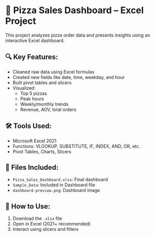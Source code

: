 # 🍕 Pizza Sales Dashboard – Excel Project

This project analyzes pizza order data and presents insights using an interactive Excel dashboard.

## 🔍 Key Features:
- Cleaned raw data using Excel formulas
- Created new fields like date, time, weekday, and hour
- Built pivot tables and slicers
- Visualized:
  - Top 5 pizzas
  - Peak hours
  - Weekly/monthly trends
  - Revenue, AOV, total orders

## 🛠 Tools Used:
- Microsoft Excel 2021
- Functions: VLOOKUP, SUBSTITUTE, IF, INDEX, AND, OR, etc.
- Pivot Tables, Charts, Slicers

## 📁 Files Included:
- `Pizza_Sales_Dashboard.xlsx`: Final dashboard
- `Sample_Data`: Included in Dashboard file
- `dashboard-preview.png`: Dashboard image

## 🚀 How to Use:
1. Download the `.xlsx` file
2. Open in Excel (2021+ recommended)
3. Interact using slicers and filters
